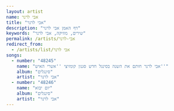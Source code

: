 ```yaml
---
layout: artist
name: אבי לרנר
title: "אבי לרנר"
description: "דף האמן אבי לרנר"
keywords: "שירים, מוזיקה, אבי לרנר"
permalink: /artists/אבי-לרנר
redirect_from:
  - /artists/list/אבי לרנר
songs:
  - number: "48245"
    name: "אבי לרנר חותם את השנה בסינגל חדש סגנון קומזיצי ''אשרי האיש''"
    album: "סינגלים"
    artist: "אבי לרנר"
  - number: "48246"
    name: "יום יבוא"
    album: "סינגלים"
    artist: "אבי לרנר"
---
```

